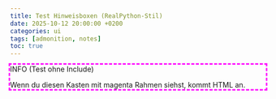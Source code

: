 ```yaml
---
title: Test Hinweisboxen (RealPython-Stil)
date: 2025-10-12 20:00:00 +0200
categories: ui
tags: [admonition, notes]
toc: true
---
```



<div class="admonition info" style="outline:3px dashed magenta">
  <p class="admonition-title">
    INFO (Test ohne Include)
  </p>
  <p>Wenn du diesen Kasten mit magenta Rahmen siehst, kommt HTML an.</p>
</div>
